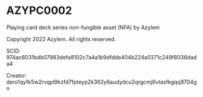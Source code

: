 # AZYPC0002
Playing card deck series non-fungible asset (NFA) by Azylem

Copyright 2022 Azylem. All rights reserved.

SCID: 974ac6031bdb07983defa8102c7a4a1b9dfdde404b224a0371c249f8036dada4 

Creator: dero1qyfk5w2rvqpl9kzfd7fpteyp2k362y6audydcu2qrgcmj6vtasfkgqq9704gn

